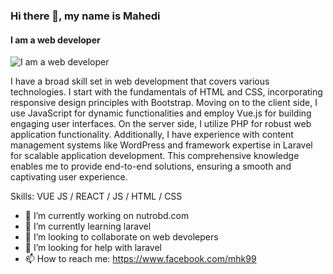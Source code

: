### Hi there 👋, my name is Mahedi
#### I am  a web developer
![I am  a web developer](https://scontent.fdac27-2.fna.fbcdn.net/v/t1.6435-9/93785391_10213465773358640_6266580240911302656_n.jpg?stp=dst-jpg_p720x720&_nc_cat=105&ccb=1-7&_nc_sid=783fdb&_nc_eui2=AeFLYaQBl0-uW6C0EuOYWVkpf6zBQTPkDHt_rMFBM-QMe8Mm--oZOAJELaGH4Z6VgtI&_nc_ohc=_dN-o80-FYAAX-TiLMi&_nc_ht=scontent.fdac27-2.fna&oh=00_AfCn_rXfA-UKqKV8uQY6dB9weYtw2m3E6A4ryV5_FdKPwA&oe=65DD95A4)

I have a broad skill set in web development that covers various technologies. I start with the fundamentals of HTML and CSS, incorporating responsive design principles with Bootstrap. Moving on to the client side, I use JavaScript for dynamic functionalities and employ Vue.js for building engaging user interfaces. On the server side, I utilize PHP for robust web application functionality. Additionally, I have experience with content management systems like WordPress and framework expertise in Laravel for scalable application development. This comprehensive knowledge enables me to provide end-to-end solutions, ensuring a smooth and captivating user experience.

Skills: VUE JS / REACT / JS / HTML / CSS

- 🔭 I’m currently working on nutrobd.com 
- 🌱 I’m currently learning laravel 
- 👯 I’m looking to collaborate on web devolepers  
- 🤔 I’m looking for help with laravel  
- 📫 How to reach me: https://www.facebook.com/mhk99 




